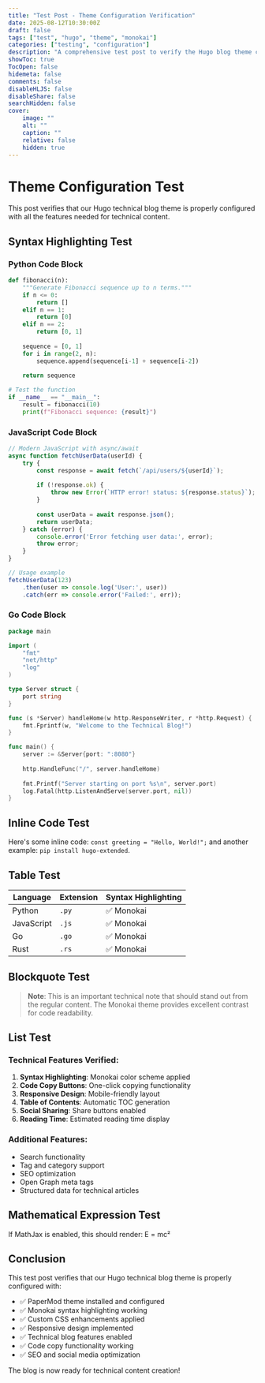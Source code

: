 ```yaml
---
title: "Test Post - Theme Configuration Verification"
date: 2025-08-12T10:30:00Z
draft: false
tags: ["test", "hugo", "theme", "monokai"]
categories: ["testing", "configuration"]
description: "A comprehensive test post to verify the Hugo blog theme configuration and Monokai syntax highlighting"
showToc: true
TocOpen: false
hidemeta: false
comments: false
disableHLJS: false
disableShare: false
searchHidden: false
cover:
    image: ""
    alt: ""
    caption: ""
    relative: false
    hidden: true
---
```


# Theme Configuration Test

This post verifies that our Hugo technical blog theme is properly configured with all the features needed for technical content.

## Syntax Highlighting Test

### Python Code Block
```python
def fibonacci(n):
    """Generate Fibonacci sequence up to n terms."""
    if n <= 0:
        return []
    elif n == 1:
        return [0]
    elif n == 2:
        return [0, 1]
    
    sequence = [0, 1]
    for i in range(2, n):
        sequence.append(sequence[i-1] + sequence[i-2])
    
    return sequence

# Test the function
if __name__ == "__main__":
    result = fibonacci(10)
    print(f"Fibonacci sequence: {result}")
```

### JavaScript Code Block
```javascript
// Modern JavaScript with async/await
async function fetchUserData(userId) {
    try {
        const response = await fetch(`/api/users/${userId}`);
        
        if (!response.ok) {
            throw new Error(`HTTP error! status: ${response.status}`);
        }
        
        const userData = await response.json();
        return userData;
    } catch (error) {
        console.error('Error fetching user data:', error);
        throw error;
    }
}

// Usage example
fetchUserData(123)
    .then(user => console.log('User:', user))
    .catch(err => console.error('Failed:', err));
```

### Go Code Block
```go
package main

import (
    "fmt"
    "net/http"
    "log"
)

type Server struct {
    port string
}

func (s *Server) handleHome(w http.ResponseWriter, r *http.Request) {
    fmt.Fprintf(w, "Welcome to the Technical Blog!")
}

func main() {
    server := &Server{port: ":8080"}
    
    http.HandleFunc("/", server.handleHome)
    
    fmt.Printf("Server starting on port %s\n", server.port)
    log.Fatal(http.ListenAndServe(server.port, nil))
}
```

## Inline Code Test

Here's some inline code: `const greeting = "Hello, World!";` and another example: `pip install hugo-extended`.

## Table Test

| Language | Extension | Syntax Highlighting |
|----------|-----------|-------------------|
| Python   | `.py`     | ✅ Monokai        |
| JavaScript | `.js`   | ✅ Monokai        |
| Go       | `.go`     | ✅ Monokai        |
| Rust     | `.rs`     | ✅ Monokai        |

## Blockquote Test

> **Note**: This is an important technical note that should stand out from the regular content. The Monokai theme provides excellent contrast for code readability.

## List Test

### Technical Features Verified:
1. **Syntax Highlighting**: Monokai color scheme applied
2. **Code Copy Buttons**: One-click copying functionality
3. **Responsive Design**: Mobile-friendly layout
4. **Table of Contents**: Automatic TOC generation
5. **Social Sharing**: Share buttons enabled
6. **Reading Time**: Estimated reading time display

### Additional Features:
- Search functionality
- Tag and category support
- SEO optimization
- Open Graph meta tags
- Structured data for technical articles

## Mathematical Expression Test

If MathJax is enabled, this should render: E = mc²

## Conclusion

This test post verifies that our Hugo technical blog theme is properly configured with:

- ✅ PaperMod theme installed and configured
- ✅ Monokai syntax highlighting working
- ✅ Custom CSS enhancements applied
- ✅ Responsive design implemented
- ✅ Technical blog features enabled
- ✅ Code copy functionality working
- ✅ SEO and social media optimization

The blog is now ready for technical content creation!